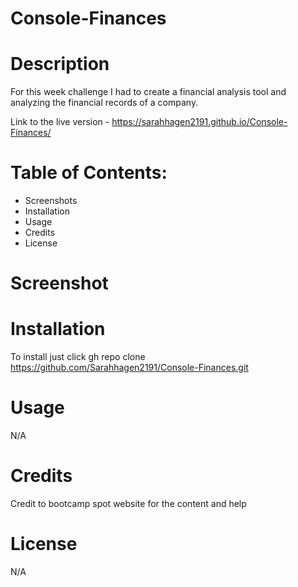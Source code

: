 # Console-Finances

# Description
For this week challenge I had to create a financial analysis tool and analyzing the financial records of a company. 

Link to the live version - https://sarahhagen2191.github.io/Console-Finances/ 

# Table of Contents:

- Screenshots
- Installation
- Usage
- Credits
- License

# Screenshot

# Installation

To install just click gh repo clone https://github.com/Sarahhagen2191/Console-Finances.git

# Usage

N/A

# Credits

Credit to bootcamp spot website for the content and help

# License

N/A